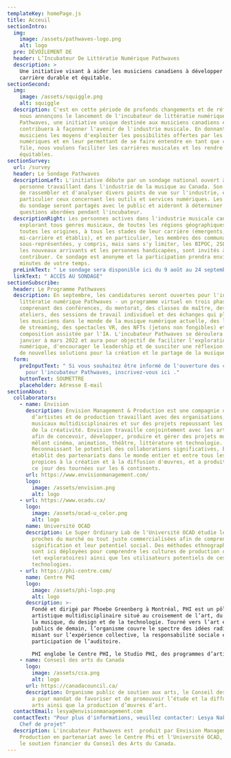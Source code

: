 ```yaml
---
templateKey: homePage.js
title: Acceuil
sectionIntro:
  img:
    image: /assets/pathwaves-logo.png
    alt: logo
  pre: DÉVOILEMENT DE
  header: L’Incubateur De Littératie Numérique Pathwaves
  description: >
    Une initiative visant à aider les musiciens canadiens à développer une
    carrière durable et équitable.
sectionSecond:
  img:
    image: /assets/squiggle.png
    alt: squiggle
  description: C'est en cette période de profonds changements et de réflexion que
    nous annonçons le lancement de l'incubateur de littératie numérique
    Pathwaves, une initiative unique destinée aux musiciens canadiens et qui
    contribuera à façonner l'avenir de l'industrie musicale. En donnant à divers
    musiciens les moyens d'exploiter les possibilités offertes par les outils
    numériques et en leur permettant de se faire entendre en tant que chefs de
    file, nous voulons faciliter les carrières musicales et les rendre plus
    équitables.
sectionSurvey:
  url: /survey
  header: Le Sondage Pathwaves
  descriptionLeft: L'initiative débute par un sondage national ouvert à toute
    personne travaillant dans l'industrie de la musique au Canada. Son but est
    de rassembler et d'analyser divers points de vue sur l'industrie, en
    particulier ceux concernant les outils et services numériques. Les résultats
    du sondage seront partagés avec le public et aideront à déterminer les
    questions abordées pendant l'incubateur.
  descriptionRight: Les personnes actives dans l'industrie musicale canadienne,
    explorant tous genres musicaux, de toutes les régions géographiques, de
    toutes les origines, à tous les stades de leur carrière (émergents,
    mi-carrière et établis), et en particulier, les membres des communautés
    sous-représentées, y compris, mais sans s'y limiter, les BIPOC, 2SLGBTQ+,
    les nouveaux arrivants et les personnes handicapées, sont invités à
    contribuer. Ce sondage est anonyme et la participation prendra environ 20
    minutes de votre temps.
  preLinkText: " Le sondage sera disponible ici du 9 août au 24 septembre."
  linkText: " ACCÈS AU SONDAGE"
sectionSubscribe:
  header: Le Programme Pathwaves
  description: En septembre, les candidatures seront ouvertes pour l'incubateur de
    littératie numérique Pathwaves - un programme virtuel en trois phases
    comprenant des conférences, du mentorat, des classes de maître, des
    ateliers, des sessions de travail individuel et des échanges qui plongent
    les musiciens dans le monde de la musique numérique actuelle, des logiciels
    de streaming, des spectacles VR, des NFTs (jetons non fongibles) et de la
    composition assistée par l'IA. L'incubateur Pathwaves se déroulera de
    janvier à mars 2022 et aura pour objectif de faciliter l'exploration
    numérique, d'encourager le leadership et de susciter une réflexion axée sur
    de nouvelles solutions pour la création et le partage de la musique.
  form:
    preInputText: " Si vous souhaitez être informé de l'ouverture des candidatures
      pour l'incubateur Pathwaves, inscrivez-vous ici ."
    buttonText: SOUMETTRE
    placeholder: Adresse E-mail
sectionAbout:
  collaborators:
    - name: Envision
      description: Envision Management & Production est une compagnie de gestion
        d’artistes et de production travaillant avec des organisations, artistes
        musicaux multidisciplinaires et sur des projets repoussant les limites
        de la créativité. Envision travaille conjointement avec les artistes
        afin de concevoir, développer, produire et gérer des projets musicaux
        mêlant cinéma, animation, théâtre, littérature et technologie.
        Reconnaissant le potentiel des collaborations significatives, Envision
        établit des partenariats dans le monde entier et entre tous les secteurs
        propices à la création et à la diffusion d'œuvres, et a produit jusqu'à
        ce jour des tournées sur les 6 continents.
      url: https://www.envisionmanagement.com/
      logo:
        image: /assets/envision.png
        alt: logo
    - url: https://www.ocadu.ca/
      logo:
        image: /assets/ocad-u_color.png
        alt: logo
      name: Université OCAD
      description: Le Super Ordinary Lab de l'Université OCAD étudie les technologies
        proches du marché ou tout juste commercialisées afin de comprendre leur
        signification et leur potentiel social. Des méthodes ethnographiques
        sont ici déployées pour comprendre les cultures de production originales
        (et exploratoires) ainsi que les utilisateurs potentiels de ces
        technologies.
    - url: https://phi-centre.com/
      name: Centre PHI
      logo:
        image: /assets/phi-logo.png
        alt: logo
      description: >-
        Fondé et dirigé par Phoebe Greenberg à Montréal, PHI est un pôle
        artistique multidisciplinaire situé au croisement de l’art, du film, de
        la musique, du design et de la technologie. Tourné vers l’art et les
        publics de demain, l’organisme couvre le spectre des idées radicales en
        misant sur l’expérience collective, la responsabilité sociale et la
        participation de l’auditoire.

        PHI englobe le Centre PHI, le Studio PHI, des programmes d’artistes en résidence et la Fondation PHI pour l’art contemporain. Grâce à une programmation éclectique et une prédilection pour la création de contenus, PHI favorise les rencontres imprévues entre artistes et publics.
    - name: Conseil des arts du Canada
      logo:
        image: /assets/cca.png
        alt: logo
      url: https://canadacouncil.ca/
      description: Organisme public de soutien aux arts, le Conseil des arts du Canada
        a pour mandat de favoriser et de promouvoir l’étude et la diffusion des
        arts ainsi que la production d’œuvres d’art.
  contactEmail: lesya@envisionmanagement.com
  contactText: "Pour plus d'informations, veuillez contacter: Lesya Nakoneczny,
    Chef de projet"
  description: L'incubateur Pathwaves est  produit par Envision Management &
    Production en partenariat avec le Centre Phi et l'Université OCAD, et avec
    le soutien financier du Conseil des Arts du Canada.
---
```

